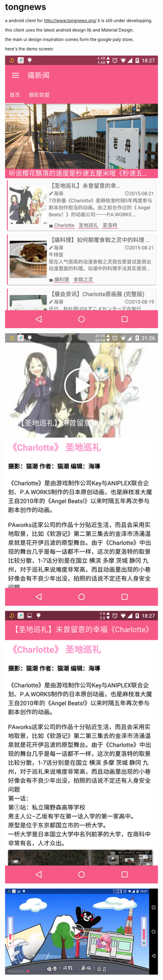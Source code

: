 # tongnews
a android client for http://www.tongnews.org/ it is still under developping.

this client uses the latest android design lib and Material Design.

the main ui design inspiration comes form the google paly store.

here's the demo screen:

![screenshot1](https://github.com/ayaseruri/tongnews/blob/master/screenshot/1.jpg?raw=true)

![screenshot1](https://github.com/ayaseruri/tongnews/blob/master/screenshot/4.jpg?raw=true)

![screenshot1](https://github.com/ayaseruri/tongnews/blob/master/screenshot/3.jpg?raw=true)

![screenshot1](https://github.com/ayaseruri/tongnews/blob/master/screenshot/2.jpg?raw=true)
